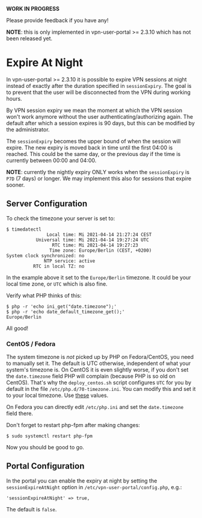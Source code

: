 **WORK IN PROGRESS** 

Please provide feedback if you have any!

**NOTE**: this is only implemented in vpn-user-portal >= 2.3.10 which has not
been released yet.

# Expire At Night

In vpn-user-portal >= 2.3.10 it is possible to expire VPN sessions at night 
instead of exactly after the duration specified in `sessionExpiry`. The goal
is to prevent that the user will be disconnected from the VPN during working 
hours.

By VPN session expiry we mean the moment at which the VPN session won't work 
anymore without the user authenticating/authorizing again. The default after 
which a session expires is 90 days, but this can be modified by the 
administrator.

The `sessionExpiry` becomes the upper bound of when the session will expire. 
The new expiry is moved back in time until the first 04:00 is reached. This 
could be the same day, or the previous day if the time is currently between 
00:00 and 04:00.

**NOTE**: currently the nightly expiry ONLY works when the `sessionExpiry` is
`P7D` (7 days) or longer. We may implement this also for sessions that expire
sooner.

## Server Configuration

To check the timezone your server is set to:

```
$ timedatectl 
               Local time: Mi 2021-04-14 21:27:24 CEST
           Universal time: Mi 2021-04-14 19:27:24 UTC
                 RTC time: Mi 2021-04-14 19:27:23
                Time zone: Europe/Berlin (CEST, +0200)
System clock synchronized: no
              NTP service: active
          RTC in local TZ: no
```

In the example above it set to the `Europe/Berlin` timezone. It could be your 
local time zone, or `UTC` which is also fine.

Verify what PHP thinks of this:

```
$ php -r 'echo ini_get("date.timezone");'
$ php -r 'echo date_default_timezone_get();'
Europe/Berlin
```

All good! 

### CentOS / Fedora

The system timezone is _not_ picked up by PHP on Fedora/CentOS, you need to 
manually set it. The default is UTC otherwise, independent of what your 
system's timezone is. On CentOS it is even slightly worse, if you don't set 
the `date.timezone` field PHP will complain (because PHP is so old on CentOS). 
That's why the `deploy_centos.sh` script configures `UTC` for you by default in 
the file `/etc/php.d/70-timezone.ini`. You can modify this and set it to your 
local timezone. Use [these](https://www.php.net/manual/en/timezones.php) values.

On Fedora you can directly edit `/etc/php.ini` and set the `date.timezone` 
field there.

Don't forget to restart php-fpm after making changes:

```
$ sudo systemctl restart php-fpm
```

Now you should be good to go.

## Portal Configuration

In the portal you can enable the expiry at night by setting the 
`sessionExpireAtNight` option in `/etc/vpn-user-portal/config.php`, e.g.:

```
'sessionExpireAtNight' => true,
```

The default is `false`.
